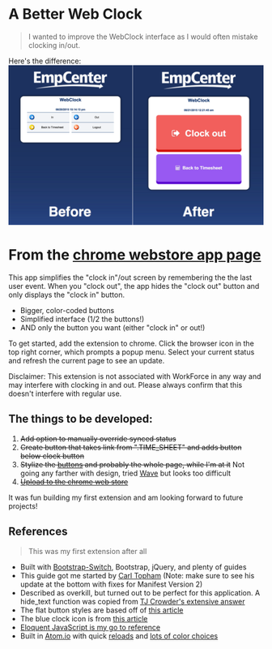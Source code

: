 A Better Web Clock
===================
> I wanted to improve the WebClock interface as I would often mistake clocking in/out.


Here's the difference:
![Comparison](../A%20Better%20WebClock%20Promotional/Comparison.png)

# From the [chrome webstore app page](https://chrome.google.com/webstore/detail/web-clock-ux/bemigfbpfihgefbnbncjddfbgknchfaf)
This app simplifies the "clock in"/out screen by remembering the the last user event. When you "clock out", the app hides the "clock out" button and only displays the "clock in" button.

- Bigger, color-coded buttons
- Simplified interface (1/2 the buttons!)
- AND only the button you want (either "clock in" or out!)

To get started, add the extension to chrome. Click the browser icon in the top right corner, which prompts a popup menu. Select your current status and refresh the current page to see an update.

Disclaimer: This extension is not associated with WorkForce in any way and may interfere with clocking in and out. Please always confirm that this doesn't interfere with regular use.

## The things to be developed:
1. ~~Add option to manually override synced status~~
2. ~~Create button that takes link from ".TIME_SHEET" and adds button below clock button~~
1. ~~Stylize the [buttons](http://cssdeck.com/labs/beautiful-flat-buttons) and probably the whole page, while I'm at it~~ Not going any farther with design, tried [Wave](http://fian.my.id/Waves/#start) but looks too difficult
1. ~~[Upload to the chrome web store](https://developer.chrome.com/webstore/publish)~~

It was fun building my first extension and am looking forward to future projects!

## References
> This was my first extension after all

- Built with [Bootstrap-Switch](http://www.bootstrap-switch.org/), Bootstrap, jQuery, and plenty of guides
- This guide got me started by [Carl Topham](https://carl-topham.com/theblog/post/creating-chrome-extension-uses-jquery-manipulate-dom-page/) (Note: make sure to see his update at the bottom with fixes for Manifest Version 2)
- Described as overkill, but turned out to be perfect for this application. A hide_text function was copied from [TJ Crowder's extensive answer](http://stackoverflow.com/questions/5824091/jquery-hiding-text-only-in-h2-block-not-background)
- The flat button styles are based off of [this article](http://www.commentredirect.com/make-awesome-flat-buttons-css/)
- The blue clock icon is from [this article](http://webdesign.tutsplus.com/articles/making-web-icons-smarter--webdesign-15586)
- [Eloquent JavaScript is my go to reference](http://eloquentjavascript.net/03_functions.html)
- Built in [Atom.io](https://atom.io/) with quick [reloads](https://chrome.google.com/webstore/detail/extensions-reloader/fimgfedafeadlieiabdeeaodndnlbhid) and [lots of color choices](http://coolors.co/app/)
